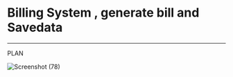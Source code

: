 
# Billing System , generate bill and Savedata
****

PLAN


![Screenshot (78)](https://user-images.githubusercontent.com/98868418/155472838-f68ca5c9-4124-4b99-94ac-d126a973835d.png)


